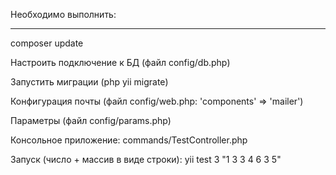 Необходимо выполнить:
___

composer update

Настроить подключение к БД (файл config/db.php)

Запустить миграции (php yii migrate)

Конфигурация почты (файл config/web.php: 'components' => 'mailer')

Параметры (файл config/params.php)

Консольное приложение: commands/TestController.php

Запуск (число + массив в виде строки): yii test 3 "1 3 3 4 6 3 5"


